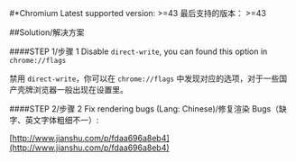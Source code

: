#*Chromium
Latest supported version: >=43
最后支持的版本： >=43

##Solution/解决方案

####STEP 1/步骤 1
Disable `direct-write`, you can found this option in `chrome://flags`

禁用 `direct-write`，你可以在 `chrome://flags` 中发现对应的选项，对于一些国产壳牌浏览器一般出现在设置里。

####STEP 2/步骤 2
Fix rendering bugs (Lang: Chinese)/修复渲染 Bugs（缺字、英文字体粗细不一）:

[http://www.jianshu.com/p/fdaa696a8eb4](http://www.jianshu.com/p/fdaa696a8eb4)

